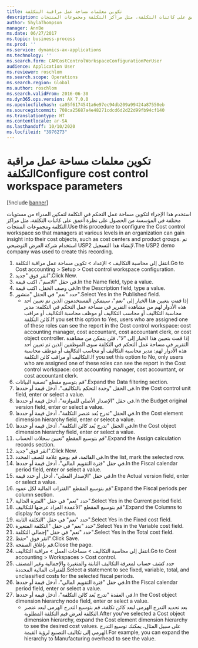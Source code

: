 ```yaml
---
title: تكوين معلمات مساحة عمل مراقبة التكلفة
description: استخدم هذا الإجراء لتكوين مساحة عمل التحكم في التكلفة لتمكين المدراء من مستويات مختلفة في المؤسسة من الحصول على نظرة أعمق على كائنات التكلفة، مثل مراكز التكلفة ومجموعات المنتجات.
author: ShylaThompson
manager: AnnBe
ms.date: 06/27/2017
ms.topic: business-process
ms.prod: ''
ms.service: dynamics-ax-applications
ms.technology: ''
ms.search.form: CAMCostControlWorkspaceConfigurationPerUser
audience: Application User
ms.reviewer: roschlom
ms.search.scope: Operations
ms.search.region: Global
ms.author: roschlom
ms.search.validFrom: 2016-06-30
ms.dyn365.ops.version: AX 7.0.0
ms.openlocfilehash: ca05f6174541a6e97ec94db209a99424a87550eb
ms.sourcegitcommit: 708ca25687a4e48271cdcd6d2d22d99fb94cf140
ms.translationtype: HT
ms.contentlocale: ar-SA
ms.lasthandoff: 10/10/2020
ms.locfileid: "3976273"
---
```

# <a name="configure-cost-control-workspace-parameters"></a><span data-ttu-id="44318-103">تكوين معلمات مساحة عمل مراقبة التكلفة</span><span class="sxs-lookup"><span data-stu-id="44318-103">Configure cost control workspace parameters</span></span>

[!include [banner](../../includes/banner.md)]

<span data-ttu-id="44318-104">استخدم هذا الإجراء لتكوين مساحة عمل التحكم في التكلفة لتمكين المدراء من مستويات مختلفة في المؤسسة من الحصول على نظرة أعمق على كائنات التكلفة، مثل مراكز التكلفة ومجموعات المنتجات.</span><span class="sxs-lookup"><span data-stu-id="44318-104">Use this procedure to configure the Cost control workspace so that managers at various levels in an organization can gain insight into their cost objects, such as cost centers and product groups.</span></span> <span data-ttu-id="44318-105">تم استخدام شركة العرض التوضيحي USP2 لإنشاء هذا التسجيل.</span><span class="sxs-lookup"><span data-stu-id="44318-105">The USP2 demo company was used to create this recording.</span></span>

1. <span data-ttu-id="44318-106">انتقل إلى محاسبة التكاليف > الإعداد > تكوين مساحة عمل مراقبة التكلفة.</span><span class="sxs-lookup"><span data-stu-id="44318-106">Go to Cost accounting > Setup > Cost control workspace configuration.</span></span>
2. <span data-ttu-id="44318-107">انقر فوق "جديد".</span><span class="sxs-lookup"><span data-stu-id="44318-107">Click New.</span></span>
3. <span data-ttu-id="44318-108">في حقل "الاسم"، اكتب قيمة.</span><span class="sxs-lookup"><span data-stu-id="44318-108">In the Name field, type a value.</span></span>
4. <span data-ttu-id="44318-109">في وصف الحقل، اكتب قيمة.</span><span class="sxs-lookup"><span data-stu-id="44318-109">In the Description field, type a value.</span></span>
5. <span data-ttu-id="44318-110">حدد "نعم" في الحقل "منشور".</span><span class="sxs-lookup"><span data-stu-id="44318-110">Select Yes in the Published field.</span></span>
    * <span data-ttu-id="44318-111">إذا قمت بتعيين هذا الخيار إلى "نعم"، سيتمكن المستخدمون الذين تم تعيين أحد هذه الأدوار لهم من مشاهدة التقرير في مساحة عمل التحكم في التكلفة: مدير محاسبة التكاليف أو محاسب التكاليف أو موظف محاسبة التكاليف أو مراقب كائن التكلفة‬.</span><span class="sxs-lookup"><span data-stu-id="44318-111">If you set this option to Yes, users who are assigned one of these roles can see the report in the Cost control workspace: cost accounting manager, cost accountant, cost accountant clerk, or cost object controller.</span></span> <span data-ttu-id="44318-112">إذا قمت بتعيين هذا الخيار إلى "لا"، فلن يتمكن من مشاهدة التقرير في مساحة عمل التحكم في التكلفة‬ سوى الموظفين الذين تم تعيين أحد هذه الأدوار لهم‬: مدير محاسبة التكاليف أو محاسب التكاليف أو موظف محاسبة التكاليف أو مراقب كائن التكلفة‬.</span><span class="sxs-lookup"><span data-stu-id="44318-112">If you set this option to No, only users who are assigned one of these roles can see the report in the Cost control workspace: cost accounting manager, cost accountant, or cost accountant clerk.</span></span>  
6. <span data-ttu-id="44318-113">قم بتوسيع مقطع "تصفية البيانات‬".</span><span class="sxs-lookup"><span data-stu-id="44318-113">Expand the Data filtering section.</span></span>
7. <span data-ttu-id="44318-114">في الحقل "وحدة التحكم بالتكاليف‬"، أدخل قيمة أو حددها.</span><span class="sxs-lookup"><span data-stu-id="44318-114">In the Cost control unit field, enter or select a value.</span></span>
8. <span data-ttu-id="44318-115">في حقل "الإصدار الأصلي للموازنة‬"، أدخل قيمة أو حددها.</span><span class="sxs-lookup"><span data-stu-id="44318-115">In the Budget original version field, enter or select a value.</span></span>
9. <span data-ttu-id="44318-116">في الحقل "تدرج بُعد عنصر التكلفة‬‬"، أدخل قيمة أو حددها.</span><span class="sxs-lookup"><span data-stu-id="44318-116">In the Cost element dimension hierarchy field, enter or select a value.</span></span>
10. <span data-ttu-id="44318-117">في الحقل "تدرج بُعد كائن التكلفة‬‬"، أدخل قيمة أو حددها.</span><span class="sxs-lookup"><span data-stu-id="44318-117">In the Cost object dimension hierarchy field, enter or select a value.</span></span>
11. <span data-ttu-id="44318-118">قم بتوسيع المقطع "تعيين سجلات الحساب".</span><span class="sxs-lookup"><span data-stu-id="44318-118">Expand the Assign calculation records section.</span></span>
12. <span data-ttu-id="44318-119">انقر فوق "جديد".</span><span class="sxs-lookup"><span data-stu-id="44318-119">Click New.</span></span>
13. <span data-ttu-id="44318-120">في القائمة، قم بوضع علامة للصف المحدد.</span><span class="sxs-lookup"><span data-stu-id="44318-120">In the list, mark the selected row.</span></span>
14. <span data-ttu-id="44318-121">في حقل "فترة التقويم المالي"، أدخل قيمة أو حددها.</span><span class="sxs-lookup"><span data-stu-id="44318-121">In the Fiscal calendar period field, enter or select a value.</span></span>
15. <span data-ttu-id="44318-122">في حقل "الإصدار الفعلي‬"، أدخل أو حدد قيمة.</span><span class="sxs-lookup"><span data-stu-id="44318-122">In the Actual version field, enter or select a value.</span></span>
16. <span data-ttu-id="44318-123">قم بتوسيع المقطع "الفترات المالية لكل عمود‬".</span><span class="sxs-lookup"><span data-stu-id="44318-123">Expand the Fiscal periods per column section.</span></span>
17. <span data-ttu-id="44318-124">حدد "نعم" في حقل "الفترة الحالية‬‬".</span><span class="sxs-lookup"><span data-stu-id="44318-124">Select Yes in the Current period field.</span></span>
18. <span data-ttu-id="44318-125">قم بتوسيع المقطع "الأعمدة المراد عرضها للتكاليف".</span><span class="sxs-lookup"><span data-stu-id="44318-125">Expand the Columns to display for costs section.</span></span>
19. <span data-ttu-id="44318-126">حدد "نعم" في حقل "التكلفة الثابتة".</span><span class="sxs-lookup"><span data-stu-id="44318-126">Select Yes in the Fixed cost field.</span></span>
20. <span data-ttu-id="44318-127">حدد "نعم" في حقل "التكلفة المتغيرة".</span><span class="sxs-lookup"><span data-stu-id="44318-127">Select Yes in the Variable cost field.</span></span>
21. <span data-ttu-id="44318-128">حدد "نعم" في حقل "إجمالي التكلفة".</span><span class="sxs-lookup"><span data-stu-id="44318-128">Select Yes in the Total cost field.</span></span>
22. <span data-ttu-id="44318-129">انقر فوق "حفظ".</span><span class="sxs-lookup"><span data-stu-id="44318-129">Click Save.</span></span>
23. <span data-ttu-id="44318-130">قم بإغلاق الصفحة.</span><span class="sxs-lookup"><span data-stu-id="44318-130">Close the page.</span></span>
24. <span data-ttu-id="44318-131">انتقل إلى محاسبة التكاليف > مساحات العمل > مراقبة التكاليف‬.</span><span class="sxs-lookup"><span data-stu-id="44318-131">Go to Cost accounting > Workspaces > Cost control.</span></span>
25. <span data-ttu-id="44318-132">حدد كشف حساب لمعرفة التكاليف الثابتة والمتغيرة والإجمالية وغير المصنف للفترات المالية المحددة.</span><span class="sxs-lookup"><span data-stu-id="44318-132">Select a statement to see fixed, variable, total, and unclassified costs for the selected fiscal periods.</span></span>
26. <span data-ttu-id="44318-133">في حقل "فترة التقويم المالي"، أدخل قيمة أو حددها.</span><span class="sxs-lookup"><span data-stu-id="44318-133">In the Fiscal calendar period field, enter or select a value.</span></span>
27. <span data-ttu-id="44318-134">في العقدة "تدرج بُعد كائن التكلفة‬‬"، أدخل قيمة أو حددها.</span><span class="sxs-lookup"><span data-stu-id="44318-134">In the Cost object dimension hierarchy node field, enter or select a value.</span></span>
    * <span data-ttu-id="44318-135">بعد تحديد التدرج الهرمي لبعد كائن تكلفة، قم بتوسيع التدرج الهرمي لبعد عنصر التكلفة لعرض قيم التكلفة المطلوبة.</span><span class="sxs-lookup"><span data-stu-id="44318-135">After you've selected a Cost object dimension hierarchy, expand the Cost element dimension hierarchy to see the desired cost values.</span></span> <span data-ttu-id="44318-136">على سبيل المثال، يمكنك توسيع التدرج الهرمي إلى تكاليف التصنيع لرؤية القيمة.</span><span class="sxs-lookup"><span data-stu-id="44318-136">For example, you can expand the hierarchy to Manufacturing overhead to see the value.</span></span>  

